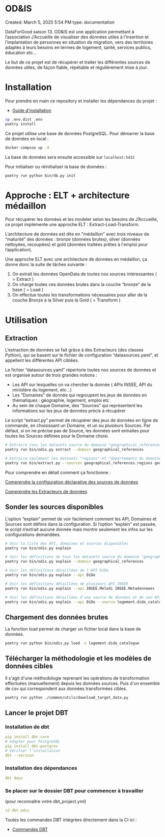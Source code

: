 # OD&IS

Created: March 5, 2025 5:54 PM
type: documentation

DataForGood saison 13. OD&IS est une application permettant à l’association J’Accueille de visualiser des données utiles à l’insertion et l’implantation de personnes en situation de migration, vers des territoires adaptés à leurs besoins en termes de logement, santé, services publics, éducation etc…

Le but de ce projet est de récupérer et traiter les différentes sources de données utiles, de façon fiable, répétable et régulièrement mise à jour.

# Installation

Pour prendre en main ce repository et installer les dépendances du projet :
- [Guide d'installation](./INSTALL.md)

```bash
cp .env.dist .env
poetry install
```

Ce projet utilise une base de données PostgreSQL. Pour démarrer la base de données en local :

```bash
docker compose up -d
```

La base de données sera ensuite accessible sur `localhost:5432`

Pour initialiser ou réinitialiser la base de données :

```bash
poetry run python bin/db.py init
```

# Approche : ELT + architecture médaillon

Pour récupérer les données et les modeler selon les besoins de J’Accueille, ce projet implémente une approche ELT : Extract-Load-Transform.

L’architecture de données est dite en "médaillon" avec trois niveaux de “maturité” des données : bronze (données brutes), silver (données nettoyées, recoupées) et gold (données traitées prêtes à l'emploi pour l’application). 

Une approche ELT avec une architecture de données en médaillon, ça donne donc la suite de tâches suivante :

1. On extrait les données OpenData de toutes nos sources intéressantes ( = Extract )
2. On charge toutes ces données brutes dans la couche “bronze” de la base ( = Load )
3. On effectue toutes les transformations nécessaires pour aller de la couche Bronze à la Silver puis la Gold ( = Transform )

# Utilisation

## Extraction

L’extraction de données se fait grâce à des Extracteurs (des classes Python), qui se basent sur le fichier de configuration “datasources.yaml”, et appellent les différentes API ciblées.

Le fichier “datasources.yaml” répertorie toutes nos sources de données et est organisé autour de trois grandes notions :

- Les API sur lesquelles on va chercher la donnée ( APIs INSEE, API du ministère du logement, etc…)
- Les “Domaines” de donnée qui regroupent les jeux de données en thématiques : géographie, logement, emploi etc
- Au sein de chaque Domaine, des “Sources” qui représentent les informations sur les jeux de données précis à récupérer

Le script “extract.py” permet de récupérer des jeux de données en ligne de commande, en choisissant un Domaine, et un ou plusieurs Sources. Par défaut, si on ne précise pas de Source, les données sont extraites pour toutes les Sources définies pour le Domaine choisi.

```bash
# Extraire tous les datasets source du domaine "geographical_references"
poetry run bin/odis.py extract --domain geographical_references

# Extraire seulement les datasets "regions" et "departements du domaine "geographical_references"
poetry run bin/extract.py --sources geographical_references.regions geographical_references.departements
```

Pour comprendre en détail comment ça fonctionne : 

[Comprendre la configuration déclarative des sources de données](./docs/configurations.md)

[Comprendre les Extracteurs de données](./docs/extract.md)

## Sonder les sources disponibles

L’option “explain” permet de voir facilement comment les API, Domaines et Sources sont définis dans la configuration. Si l’option “explain” est passée, le script n’extrait aucune donnée mais montre seulement les infos sur les configurations demandées.

```bash
# Voir la liste des API, domaines et sources disponibles
poetry run bin/odis.py explain

# Voir les définitions de tous les datasets source du domaine "geographical_references"
poetry run bin/odis.py explain --domain geographical_references 

# Voir les définitions détaillées de l'API DiDo
poetry run bin/odis.py explain --api DiDo

# Voir les définitions détaillées de plusieurs API INSEE
poetry run bin/odis.py explain --api INSEE.Melodi INSEE.Metadonneees

# Voir les définitions détaillées d'une source de données et de son API
poetry run bin/odis.py explain --api DiDo --source logement.dido_catalogue 
```

## Chargement des données brutes

La fonction load permet de charger un fichier local dans la base de données.

```bash
poetry run python bin/odis.py load -s logement.dido_catalogue
```

## Télécharger la méthodologie et les modèles de données cibles

Il s'agit d'une méthodologie reprenant les opérations de transformation effectuées (manuellement) depuis les données sources. Puis d'un ensemble de csv qui correspondent aux données transformées cibles.

```bash
poetry run python ./common/utils/download_target_data.py

```

## Lancer le projet DBT

### Installation de dbt

```yaml
pip install dbt-core
# Adapter pour PostgreSQL
pip install dbt-postgres
# Vérifier l’installation
dbt --version
```

### Installation des dépendances

```yaml
dbt deps
```

### **Se placer sur le dossier DBT pour commencer à travailler**

(pour reconnaître votre dbt_project.yml)

```yaml
cd dbt_odis
```

Toutes les commandes DBT intégrées directement dans la CI ici : 

- [Commandes DBT](./docs/DBT.md)